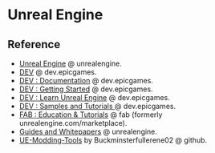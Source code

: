# Unreal Engine

## Reference

- [Unreal Engine](https://www.unrealengine.com) @ unrealengine.
- [DEV](https://dev.epicgames.com/en-US) @ dev.epicgames.
- [DEV : Documentation](https://dev.epicgames.com/documentation/) @ dev.epicgames.
- [DEV : Getting Started](https://dev.epicgames.com/community/unreal-engine/getting-started/games) @ dev.epicgames.
- [DEV : Learn Unreal Engine](https://dev.epicgames.com/community/unreal-engine/learning) @ dev.epicgames.
- [DEV : Samples and Tutorials ](https://dev.epicgames.com/documentation/en-us/unreal-engine/samples-and-tutorials-for-unreal-engine) @ dev.epicgames.
- [FAB : Education & Tutorials](https://www.fab.com/category/education-tutorial) @ fab (formerly unrealengine.com/marketplace).
- [Guides and Whitepapers](https://www.unrealengine.com/en-US/guides-and-white-papers) @ unrealengine.
- [UE-Modding-Tools](https://github.com/Buckminsterfullerene02/UE-Modding-Tools) by Buckminsterfullerene02 @ github.